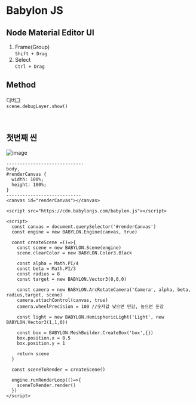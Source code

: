 Babylon JS
==============

Node Material Editor UI
---------------------------
1. Frame(Group)  
`Shift + Drag`  
2. Select  
`Ctrl + Drag`  



Method
---------
디버그  
`scene.debugLayer.show()`

<br>

첫번째 씬
---------

![image](https://user-images.githubusercontent.com/30430227/154913160-c1a90de8-f027-4330-bf58-e547485c4a3c.png)

```
-----------------------------
body,
#renderCanvas {
  width: 100%;
  height: 100%;
}
----------------------------
<canvas id="renderCanvas"></canvas>

<script src="https://cdn.babylonjs.com/babylon.js"></script>

<script>
  const canvas = document.querySelector('#renderCanvas')
  const engine = new BABYLON.Engine(canvas, true)

  const createScene =()=>{
    const scene = new BABYLON.Scene(engine)
    scene.clearColor = new BABYLON.Color3.Black

    const alpha = Math.PI/4
    const beta = Math.PI/3
    const radius = 8
    const target = new BABYLON.Vector3(0,0,0)

    const camera = new BABYLON.ArcRotateCamera('Camera', alpha, beta, radius,target, scene)
    camera.attachControl(canvas, true)
    camera.wheelPrecision = 100 //숫자값 낮으면 민감, 높으면 둔감

    const light = new BABYLON.HemisphericLight('Light', new BABYLON.Vector3(1,1,0))

    const box = BABYLON.MeshBuilder.CreateBox('box',{})
    box.position.x = 0.5
    box.position.y = 1

    return scene
  }

  const sceneToRender = createScene()

  engine.runRenderLoop(()=>{
    sceneToRender.render()
  })
</script>
```

